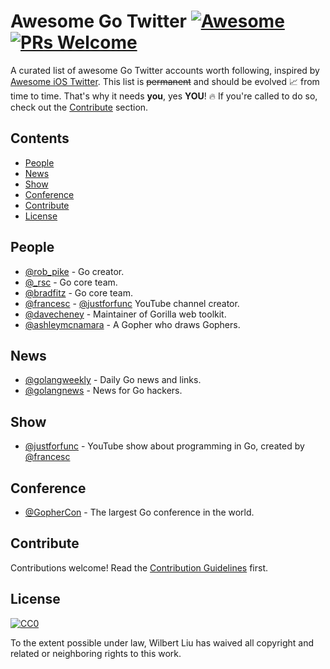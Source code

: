 # Awesome Go Twitter [![Awesome](https://cdn.rawgit.com/sindresorhus/awesome/d7305f38d29fed78fa85652e3a63e154dd8e8829/media/badge.svg)](https://github.com/sindresorhus/awesome) [![PRs Welcome](https://img.shields.io/badge/PRs-welcome-brightgreen.svg?style=flat-square)](http://makeapullrequest.com)


A curated list of awesome Go Twitter accounts worth following, inspired by [Awesome iOS Twitter](https://github.com/carolanitz/Awesome-iOS-Twitter). This list is ~~permanent~~ and should be evolved 📈 from time to time. That's why it needs **you**, yes **YOU**! 🔥 If you're called to do so, check out the [Contribute](#contribute) section.


## Contents

- [People](#people)
- [News](#news)
- [Show](#show)
- [Conference](#conference)
- [Contribute](#contribute)
- [License](#license)


## People

- [@rob_pike](https://twitter.com/rob_pike) - Go creator.
- [@_rsc](https://twitter.com/_rsc) - Go core team.
- [@bradfitz](https://twitter.com/bradfitz) - Go core team.
- [@francesc](https://twitter.com/francesc) - [@justforfunc](https://twitter.com/justforfunc) YouTube channel creator.
- [@davecheney](https://twitter.com/davecheney) - Maintainer of Gorilla web toolkit.
- [@ashleymcnamara](https://twitter.com/ashleymcnamara) - A Gopher who draws Gophers.


## News

- [@golangweekly](https://twitter.com/golangweekly) - Daily Go news and links.
- [@golangnews](https://twitter.com/golangnews) - News for Go hackers.


## Show

- [@justforfunc](https://twitter.com/justforfunc) - YouTube show about programming in Go, created by [@francesc](https://twitter.com/francesc)


## Conference

- [@GopherCon](https://twitter.com/GopherCon) - The largest Go conference in the world.


## Contribute

Contributions welcome! Read the [Contribution Guidelines](contributing.md) first.


## License

[![CC0](http://mirrors.creativecommons.org/presskit/buttons/88x31/svg/cc-zero.svg)](http://creativecommons.org/publicdomain/zero/1.0)

To the extent possible under law, Wilbert Liu has waived all copyright and
related or neighboring rights to this work.
